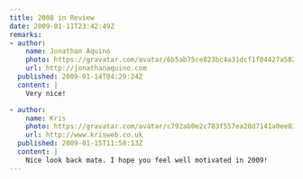 ```yaml
---
title: 2008 in Review
date: 2009-01-11T23:42:49Z
remarks:
- author:
    name: Jonathan Aquino
    photo: https://gravatar.com/avatar/6b5ab75ce823bc4a31dcf1f04427a582
    url: http://jonathanaquino.com
  published: 2009-01-14T04:29:24Z
  content: |
    Very nice!

- author:
    name: Kris
    photo: https://gravatar.com/avatar/c792ab0e2c783f557ea28d7141a0ee83
    url: http://www.krisweb.co.uk
  published: 2009-01-15T11:58:13Z
  content: |
    Nice look back mate. I hope you feel well motivated in 2009!
---
```

